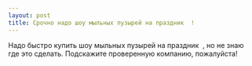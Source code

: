 ```yaml
---
layout: post 
title: Срочно надо шоу мыльных пузырей на праздник ‌ ‌! 
--- 
```

Надо быстро купить шоу мыльных пузырей на праздник ‌ ‌, но не знаю где это сделать. Подскажите проверенную компанию, пожалуйста!